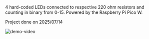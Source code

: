 4 hard-coded LEDs connected to respective 220 ohm resistors and counting in binary from 0-15. 
Powered by the Raspberry Pi Pico W.

Project done on 2025/07/14

![demo-video](https://github.com/user-attachments/assets/8ca5a993-848d-4964-9c15-1ae9cdfae129)
